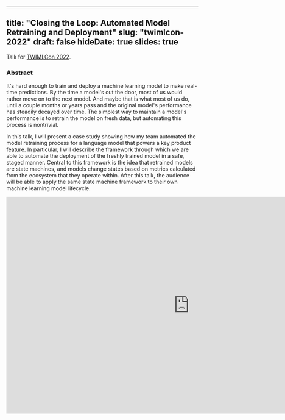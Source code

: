 
---
title: "Closing the Loop: Automated Model Retraining and Deployment"
slug: "twimlcon-2022"
draft: false
hideDate: true
slides: true
---

Talk for [TWIMLCon 2022](https://twimlai.com/conf/twimlcon/2022/).

### Abstract

It's hard enough to train and deploy a machine learning model to make real-time predictions. By the time a model's out the door, most of us would rather move on to the next model. And maybe that is what most of us do, until a couple months or years pass and the original model's performance has steadily decayed over time. The simplest way to maintain a model's performance is to retrain the model on fresh data, but automating this process is nontrivial. 


In this talk, I will present a case study showing how my team automated the model retraining process for a language model that powers a key product feature. In particular, I will describe the framework through which we are able to automate the deployment of the freshly trained model in a safe, staged manner. Central to this framework is the idea that retrained models are state machines, and models change states based on metrics calculated from the ecosystem that they operate within. After this talk, the audience will be able to apply the same state machine framework to their own machine learning model lifecycle.


<div class="google-slides-container">
  <iframe src="https://docs.google.com/presentation/d/e/2PACX-1vRsUxgkcfitx2uaSKVakr44uA2EBo5QpHFp5seN3UMD8L4tS01hm8Cy2wtBoE4dG2Yd2xLM7jrivvO3/embed?start=false&loop=false&delayms=3000" frameborder="0" width="960" height="569" allowfullscreen="true" mozallowfullscreen="true" webkitallowfullscreen="true"></iframe>
</div>
